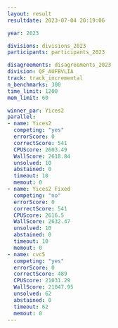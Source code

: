```yaml
---
layout: result
resultdate: 2023-07-04 20:19:06

year: 2023

divisions: divisions_2023
participants: participants_2023

disagreements: disagreements_2023
division: QF_AUFBVLIA
track: track_incremental
n_benchmarks: 300
time_limit: 1200
mem_limit: 60

winner_par: Yices2
parallel:
- name: Yices2
  competing: "yes"
  errorScore: 0
  correctScore: 541
  CPUScore: 2603.49
  WallScore: 2618.84
  unsolved: 10
  abstained: 0
  timeout: 10
  memout: 0
- name: Yices2 Fixed
  competing: "no"
  errorScore: 0
  correctScore: 541
  CPUScore: 2616.5
  WallScore: 2632.47
  unsolved: 10
  abstained: 0
  timeout: 10
  memout: 0
- name: cvc5
  competing: "yes"
  errorScore: 0
  correctScore: 489
  CPUScore: 21031.29
  WallScore: 21047.95
  unsolved: 62
  abstained: 0
  timeout: 62
  memout: 0
---
```

